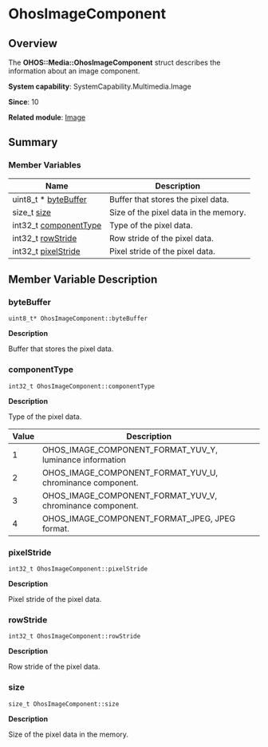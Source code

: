 # OhosImageComponent


## Overview

The **OHOS::Media::OhosImageComponent** struct describes the information about an image component.

**System capability**: SystemCapability.Multimedia.Image

**Since**: 10

**Related module**: [Image](image.md)


## Summary


### Member Variables

| Name| Description| 
| -------- | -------- |
| uint8_t \* [byteBuffer](#bytebuffer) | Buffer that stores the pixel data. | 
| size_t [size](#size) | Size of the pixel data in the memory. | 
| int32_t [componentType](#componenttype) | Type of the pixel data. | 
| int32_t [rowStride](#rowstride) | Row stride of the pixel data. | 
| int32_t [pixelStride](#pixelstride) | Pixel stride of the pixel data. | 


## Member Variable Description


### byteBuffer

```
uint8_t* OhosImageComponent::byteBuffer
```

**Description**

Buffer that stores the pixel data.


### componentType

```
int32_t OhosImageComponent::componentType
```

**Description**

Type of the pixel data.

| Value| Description|
| ------ | ----------------------- |
| 1 | OHOS_IMAGE_COMPONENT_FORMAT_YUV_Y, luminance information|
| 2 | OHOS_IMAGE_COMPONENT_FORMAT_YUV_U, chrominance component.|
| 3 | OHOS_IMAGE_COMPONENT_FORMAT_YUV_V, chrominance component.|
| 4 | OHOS_IMAGE_COMPONENT_FORMAT_JPEG, JPEG format.|

### pixelStride

```
int32_t OhosImageComponent::pixelStride
```

**Description**

Pixel stride of the pixel data.


### rowStride

```
int32_t OhosImageComponent::rowStride
```

**Description**

Row stride of the pixel data.


### size

```
size_t OhosImageComponent::size
```

**Description**

Size of the pixel data in the memory.
